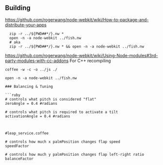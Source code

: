 ## Building

https://github.com/rogerwang/node-webkit/wiki/How-to-package-and-distribute-your-apps

```
  zip -r ../${PWD##*/}.nw *
  open -n -a node-webkit ../fish.nw
  # aka
  zip -r ../${PWD##*/}.nw * && open -n -a node-webkit ../fish.nw
```


https://github.com/rogerwang/node-webkit/wiki/Using-Node-modules#3rd-party-modules-with-cc-addons
For C++ recompiling

```
coffee -w -c -o ../js ./
```


```
open -n -a node-webkit ../fish.nw
```


```
### Balancing & Tuning

```ruby
# controls what pitch is considered "flat"
zeroAngle = 0.4 #radians

# controls what pitch is required to activate a tilt
activationAngle = 0.4 #radians



#leap_service.coffee

# controls how much x palmPosition changes flap speed
speedFactor

# controls how much y palmPosition changes flap left-right ratio
balanceFactor

```

